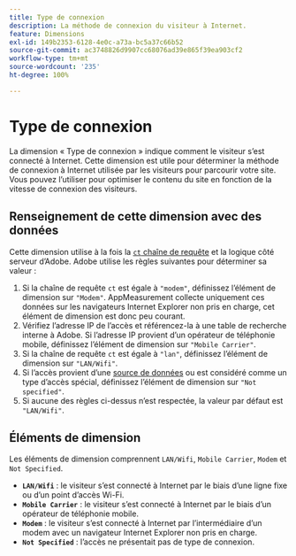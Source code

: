 ```yaml
---
title: Type de connexion
description: La méthode de connexion du visiteur à Internet.
feature: Dimensions
exl-id: 149b2353-6128-4e0c-a73a-bc5a37c66b52
source-git-commit: ac3748826d9907cc68076ad39e865f39ea903cf2
workflow-type: tm+mt
source-wordcount: '235'
ht-degree: 100%

---
```


# Type de connexion

La dimension « Type de connexion » indique comment le visiteur sʼest connecté à Internet. Cette dimension est utile pour déterminer la méthode de connexion à Internet utilisée par les visiteurs pour parcourir votre site. Vous pouvez lʼutiliser pour optimiser le contenu du site en fonction de la vitesse de connexion des visiteurs.

## Renseignement de cette dimension avec des données

Cette dimension utilise à la fois la [`ct` chaîne de requête](/help/implement/validate/query-parameters.md) et la logique côté serveur dʼAdobe. Adobe utilise les règles suivantes pour déterminer sa valeur :

1. Si la chaîne de requête `ct` est égale à `"modem"`, définissez lʼélément de dimension sur `"Modem"`. AppMeasurement collecte uniquement ces données sur les navigateurs Internet Explorer non pris en charge, cet élément de dimension est donc peu courant.
1. Vérifiez lʼadresse IP de lʼaccès et référencez-la à une table de recherche interne à Adobe. Si lʼadresse IP provient dʼun opérateur de téléphonie mobile, définissez lʼélément de dimension sur `"Mobile Carrier"`.
1. Si la chaîne de requête `ct` est égale à `"lan"`, définissez lʼélément de dimension sur `"LAN/Wifi"`.
1. Si lʼaccès provient dʼune [source de données](/help/import/data-sources/overview.md) ou est considéré comme un type dʼaccès spécial, définissez lʼélément de dimension sur `"Not specified"`.
1. Si aucune des règles ci-dessus nʼest respectée, la valeur par défaut est `"LAN/Wifi"`.

## Éléments de dimension

Les éléments de dimension comprennent `LAN/Wifi`, `Mobile Carrier`, `Modem` et `Not Specified`.

* **`LAN/Wifi`** : le visiteur sʼest connecté à Internet par le biais dʼune ligne fixe ou dʼun point dʼaccès Wi-Fi.
* **`Mobile Carrier`** : le visiteur sʼest connecté à Internet par le biais dʼun opérateur de téléphonie mobile.
* **`Modem`** : le visiteur sʼest connecté à Internet par lʼintermédiaire dʼun modem avec un navigateur Internet Explorer non pris en charge.
* **`Not Specified`** : lʼaccès ne présentait pas de type de connexion.
